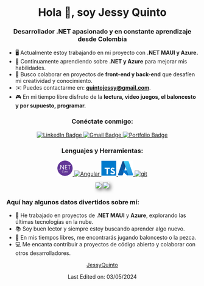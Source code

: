 <!DOCTYPE html>
<html lang="es">
<head>
  <meta charset="UTF-8">
  <meta name="viewport" content="width=device-width, initial-scale=1.0">

</head>
<body>
  <h1 align="center">Hola 👋, soy Jessy Quinto</h1>
  <h3 align="center">Desarrollador .NET apasionado y en constante aprendizaje desde Colombia</h3>

  <ul>
    <li>🖥️ Actualmente estoy trabajando en mi proyecto con <strong>.NET MAUI y Azure.</strong></li>
    <li>🚀 Continuamente aprendiendo sobre <strong>.NET y Azure</strong> para mejorar mis habilidades.</li>
    <li>🤝 Busco colaborar en proyectos de <strong>front-end y back-end</strong> que desafíen mi creatividad y conocimiento.</li>
    <li>✉️ Puedes contactarme en: <strong><a href="mailto:quintojessy@gmail.com">quintojessy@gmail.com</a></strong>.</li>
    <li>🎮 En mi tiempo libre disfruto de la <strong>lectura, video juegos, el baloncesto y por supuesto, programar.</strong></li>
  </ul>

  <h3 align="center">Conéctate conmigo:</h3>
  <p align="center">
    <a href="https://www.linkedin.com/in/jessy-quinto-torres-656b36196/" target="_blank">
      <img src="https://img.shields.io/badge/LinkedIn-0077B5?style=for-the-badge&logo=linkedin&logoColor=white" alt="LinkedIn Badge"/>
    </a>
    <a href="mailto:quintojessy@gmail.com" target="_blank">
      <img src="https://img.shields.io/badge/Gmail-D14836?style=for-the-badge&logo=gmail&logoColor=white" alt="Gmail Badge"/>
    </a>
    <!-- Nuevo botón para el portfolio -->
    <a href="https://jessyquinto.io/loay-portfolio-main/" target="_blank">
      <img src="https://img.shields.io/badge/Portfolio-5843BE?style=for-the-badge&logo=github&logoColor=white" alt="Portfolio Badge"/>
    </a>
  </p>

  <h3 align="center">Lenguajes y Herramientas:</h3>

  <p align="center">
    <a href="https://dotnet.microsoft.com/" target="_blank"> 
      <img src="https://raw.githubusercontent.com/devicons/devicon/master/icons/dotnetcore/dotnetcore-original.svg" alt=".NET" width="40" height="40"/> 
    </a>
    <a href="https://angular.io/" target="_blank"> 
      <img src="https://angular.io/assets/images/logos/angular/angular.svg" alt="Angular" width="40" height="40"/> 
    </a>
    <a href="https://www.typescriptlang.org/" target="_blank"> 
      <img src="https://raw.githubusercontent.com/devicons/devicon/master/icons/typescript/typescript-original.svg" alt="TypeScript" width="40" height="40"/> 
    </a>
    <a href="https://azure.microsoft.com/" target="_blank"> 
      <img src="https://raw.githubusercontent.com/devicons/devicon/master/icons/azure/azure-original.svg" alt="Azure" width="40" height="40"/> 
    </a>
    <a href="https://git-scm.com/" target="_blank"> 
      <img src="https://www.vectorlogo.zone/logos/git-scm/git-scm-icon.svg" alt="git" width="40" height="40"/> 
    </a>
  </p>

  <p align="center">
    <img height="150" src="https://github-readme-stats.vercel.app/api?username=JessyQuinto&theme=react&show_icons=true&include_all_commits=true&border_radius=10&bg_color=0D1117&title_color=58A6FF&icon_color=58A6FF&text_color=C9D1D9&border_color=30363D" style="box-shadow: 4px 4px 10px rgba(0,0,0,0.5);" />
    <img height="150" src="https://github-readme-stats.vercel.app/api/top-langs/?username=JessyQuinto&theme=react&layout=compact&border_radius=10&bg_color=0D1117&title_color=58A6FF&text_color=C9D1D9&border_color=30363D" style="box-shadow: 4px 4px 10px rgba(0,0,0,0.5);" />
  </p>

  <h3> Aquí hay algunos datos divertidos sobre mí: </h3>
  <ul>
    <li>🚀 He trabajado en proyectos de <strong>.NET MAUI</strong> y <strong>Azure</strong>, explorando las últimas tecnologías en la nube.</li>
    <li>📚 Soy buen lector y siempre estoy buscando aprender algo nuevo.</li>
    <li>🏀 En mis tiempos libres, me encontrarás jugando baloncesto o la pezca.</li>
    <li>💻 Me encanta contribuir a proyectos de código abierto y colaborar con otros desarrolladores.</li>
  </ul>

  <p align="center">
    <a href="https://github.com/JessyQuinto">JessyQuinto</a>
  </p>
  <p align="center">Last Edited on: 03/05/2024</p>
</body>
</html>
